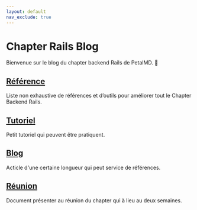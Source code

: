 ```yaml
---
layout: default
nav_exclude: true
---
```


# Chapter Rails Blog

Bienvenue sur le blog du chapter backend Rails de PetalMD. 🎉

## [Référence](reference)

Liste non exhaustive de références et d’outils pour améliorer tout le Chapter Backend Rails.

## [Tutoriel](tutoriel)

Petit tutoriel qui peuvent être pratiquent.

## [Blog](blog)

Acticle d'une certaine longueur qui peut service de références.

## [Réunion](reunion)

Document présenter au réunion du chapter qui à lieu au deux semaines.
